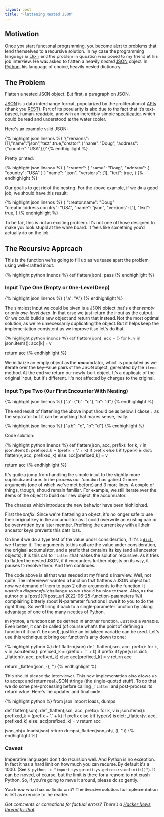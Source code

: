 ```yaml
---
layout: post
title: "Flattening Nested JSON"
---
```


## Motivation

Once you start functional programming, you become alert to problems that lend themselves to a
recursive solution. In my case the programming language is [Elixir] and the problem in question was
posed to my friend at his job interview. He was asked to flatten a heavily _nested_ [JSON] object.
In [Python], his language of choice, heavily nested dictionary.

## The Problem

Flatten a nested JSON object. But first, a paragraph on JSON.

[JSON] is a data interchange format, popularized by the proliferation of [APIs][] (thank you
[REST]).  Part of its popularity is also due to the fact that it's text-based, human-readable, and
with an incredibly simple [specification][JSON] which could be read and understood at the water
cooler.

Here's an example valid JSON:

{% highlight json linenos %}
'{"versions":[1],"name":"json","text":true,"creator":{"name":"Doug", "address":{"country":"USA"}}}'
{% endhighlight %}

Pretty printed:

{% highlight json linenos %}
{
  "creator": {
    "name": "Doug",
    "address": {
      "country": "USA"
    }
  }
  "name": "json",
  "versions": [1],
  "text": true,
}
{% endhighlight %}

Our goal is to get rid of the nesting. For the above example, if we do a good job, we should have
this result:

{% highlight json linenos %}
{
  "creator.name": "Doug"
  "creator.address.country": "USA",
  "name": "json",
  "versions": [1],
  "text": true,
}
{% endhighlight %}

To be fair, this is not an exciting problem. It's not one of those designed to make you look stupid
at the white board. It feels like something you'd actually do on the job.

## The Recursive Approach

This is the function we're going to fill up as we tease apart the problem using well-crafted input.

{% highlight python linenos %}
def flatten(json):
  pass
{% endhighlight %}

### Input Type One (Empty or One-Level Deep)

{% highlight json linenos %}
{"a": "A"}
{% endhighlight %}

The simplest input we could be given is a JSON object that's either _empty_ or only _one-level
deep_.  In that case we just return the input as the output. Or we could build a new object and
return that instead. Not the most optimal solution, as we're unnecessarily duplicating the object.
But it helps keep the implementation consistent as we improve it so let's do that.

{% highlight python linenos %}
def flatten(json):
  acc = {}
  for k, v in json.items():
    acc[k] = v

  return acc
{% endhighlight %}

We initialize an empty object as the <strong><em>acc</em></strong>umulator, which is populated as we
iterate over the key-value pairs of the JSON object, generated by the `items` method. At the end we
return our newly-built object. It's a duplicate of the original input, but it's different. It's not
affected by changes to the original.

### Input Type Two (Our First Encounter With Nesting)

{% highlight json linenos %}
{"a": {"b": "c"}, "b": "d"}
{% endhighlight %}

The end result of flattening the above input should be as below. I chose `.` as the separator but it
can be anything that makes sense, really.

{% highlight json linenos %}
{"a.b": "c", "b": "d"}
{% endhighlight %}

Code solution:

{% highlight python linenos %}
def flatten(json, acc, prefix):
  for k, v in json.items():
    prefixed_k = (prefix + '.' + k) if prefix else k
    if type(v) is dict:
      flatten(v, acc, prefixed_k)
    else:
      acc[prefixed_k] = v

  return acc
{% endhighlight %}

It's quite a jump from handling the simple input to the slightly more sophisticated one. In the
process our function has gained 2 more arguments (one of which we've met before) and 3 more lines.
A couple of things, though, should remain familiar. For example, we still iterate over the items of
the object to build our new object, the accumulator.

The changes which introduce the new behavior have been highlighted.

First the _prefix_. Since we're flattening an object, it's no longer safe to use their original key
in the accumulator as it could overwrite an existing pair or be overwritten by a later member.
Prefixing the current key with all their ancestor keys prevents this data loss.

On line 4 we do a type test of the value under consideration, if it's a [`dict`][PyDict], we
`flatten` it. The arguments to this call are the value under consideration, the original
accumulator, and a prefix that contains its key (and all ancestor objects). It is this call to
`flatten` that makes the solution recursive. As it tries to flatten the nested JSON, if it
encounters further objects on its way, it pauses to resolve them. And then continues.

The code above is all that was needed at my friend's interview. Well, not quite. The interviewer
wanted a function that flattens a JSON object but now we demand of them to pass 2 other arguments to
the function. It wasn't a _disgraceful_ challenge so we should be nice to them. Also, as the author
of a [post]({%post_url 2022-06-25-function-parameters %}) complaining bitterly about N-parameter functions I owe
it to you to do the right thing. So we'll bring it back to a single-parameter function by taking
advantage of one of the many niceties of Python.

In Python, a function can be defined in another function. Just like a variable. Even better, it can
be called (of course what's the point of defining a function if it can't be used), just like an
initialized variable can be used. Let's use this technique to bring our function's arity down to
one:

{% highlight python %}
def flatten(json)
  def _flatten(json, acc, prefix):
    for k, v in json.items():
      prefixed_k = (prefix + '.' + k) if prefix
      if type(v) is dict:
        _flatten(v, acc, prefixed_k)
      else:
        acc[prefixed_k] = v
    return acc

  return _flatten(json, {}, '')
{% endhighlight %}

This should please the interviewer. This new implementation also allows us to accept and return real
JSON strings (the single-quoted stuff). To do that we do some pre-processing before calling
`_flatten` and post-process its return value.  Here's the updated and final code:

{% highlight python %}
from json import loads, dumps

def flatten(json):
  def _flatten(json, acc, prefix):
    for k, v in json.items():
      prefixed_k = (prefix + '.' + k) if prefix else k
      if type(v) is dict:
        _flatten(v, acc, prefixed_k)
      else:
        acc[prefixed_k] = v
    return acc

  json_obj = loads(json)
  return dumps(_flatten(json_obj, {}, ''))
{% endhighlight %}

### Caveat

Imperative languages don't do recursion well. And Python is no exception. In fact it has a hard
limit on how much you can recurse. By default it's a 1000. (See `$ python -c "import
sys;print(sys.getrecursionlimit())"`).  It can be moved, of course, but the limit is there for a
reason: to not crash Python. So, if you're going to move it around, please do so gently.

You know what has no limits on it? The iterative solution. Its implementation is left as exercise to
the reader.

_Got comments or corrections for factual errors?  There's a [Hacker News thread for that][FlatHN]_.

[Elixir]: https://elixir-lang.org
[JSON]:   https://json.org
[Python]: https://python.org
[APIs]:   https://en.wikipedia.org/wiki/Application_programming_interface
[REST]:   https://en.wikipedia.org/wiki/Representational_state_transfer
[PyDict]: https://docs.python.org/3/tutorial/datastructures.html#dictionaries
[FlatHN]: https://news.ycombinator.com/item?id=18215230
